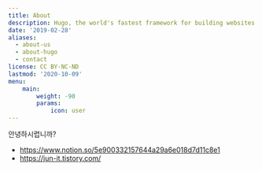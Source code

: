 ```yaml
---
title: About
description: Hugo, the world's fastest framework for building websites
date: '2019-02-28'
aliases:
  - about-us
  - about-hugo
  - contact
license: CC BY-NC-ND
lastmod: '2020-10-09'
menu:
    main: 
        weight: -90
        params:
            icon: user
---
```


안녕하시렵니까? 
* https://www.notion.so/5e900332157644a29a6e018d7d11c8e1
* https://jun-it.tistory.com/